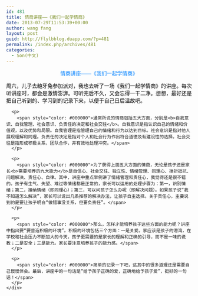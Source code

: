 ```yaml
---
id: 481
title: 情商讲座——《我们一起学情商》
date: 2013-07-29T11:53:39+00:00
author: wang fang
layout: post
guid: http://flylbblog.duapp.com/?p=481
permalink: /index.php/archives/481
categories:
  - Son(中文)
---
```

<div id="paperTitleArea" class="lp_title_type_3" align="center">
  <span id="paperTitle"><span style="color: #0080ff;font-family: 微软雅黑">情商讲座——《我们一起学情商》</span></span>
</div>

<div id="blogDetailDiv">
  <div class="blog_details_20120222">
    <div>
      <p>
        <span style="color: #000000">周六，儿子去龅牙兔参加派对，我也去听了一场《我们一起学情商》的讲座。每次听讲座时，都会是激情澎湃。可听完后不久，又会忘得一干二净。想想，最好还是把自己听到的、学习到的记录下来，以便于自己日后温故吧。</span>
      </p>
      
      <p>
        <span style="color: #000000">通常所说的情商包括五大方面，分别是<b>自我意识、自我管理、社会意识、负责任的决定和社会交往</b>。自我意识是指认识自己的情绪和价值观，以及优势和局限。自我管理是指管理自己的情绪和行为以达到目标。社会意识是指对他人展现理解和同理。负责任的决定是指对个人和社会行为作出符合道德及有建设性的选择。社会交往是指形成积极关系，团队合作，并有效地处理冲突。</span>
      </p>
      
      <p>
        <span style="color: #000000">为了获得上面五大方面的情商，无论是孩子还是家长<b>需要培养的九大能力</b>是自信心、社会交往、独立性、情绪管理、同理心、挫折抵抗、问题解决、责任心、自律。其中，讲座中重点举例讲了情绪管理和责任心，我觉得还是很不错的。孩子有生气、失望、难过等情绪都是正常的，家长可以运用的处理步骤为：第一，识别情绪；第二，接纳情绪（即同理心）；第三，可以问孩子怎么办呢（即解决问题）。如果孩子说“我不知道怎么解决”，家长可以说出几条推荐的解决办法，让孩子自主选择。关于责任心，主要说到的是要让孩子明白“做错事没关系，但要负责任”。</span>
      </p>
      
      <p>
        <span style="color: #000000">那么，怎样才能培养孩子这些方面的能力呢？讲座中指出要“要营造积极的环境”。积极的环境包括三个方面：一是关爱。家应该是孩子的港湾，在学校和社会压力不断加大的今天，孩子更需要的是家长的理解和正确的引导，而不是一味的说教；二是安全；三是能力。家长要注意培养孩子的能力感。</span>
      </p>
      
      <p>
        <span style="color: #000000">简单的记录一下吧，这其中的很多道理还是需要自己慢慢体会。最后，讲座中的一句话是“给予孩子正确的爱，正确地给予孩子爱”，挺好的一句话！</span>
      </p>
    </div>
  </div>
</div>